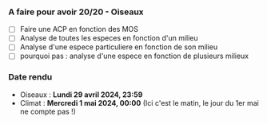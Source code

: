 ### A faire pour avoir 20/20 - Oiseaux

- [ ] Faire une ACP en fonction des MOS
- [ ] Analyse de toutes les especes en fonction d'un milieu
- [ ] Analyse d'une espece particuliere en fonction de son milieu
- [ ] pourquoi pas : analyse d'une espece en fonction de plusieurs milieux

### Date rendu

- Oiseaux : **Lundi 29 avril 2024, 23:59**
- Climat : **Mercredi 1 mai 2024, 00:00** (Ici c'est le matin, le jour du 1er mai ne compte pas !)